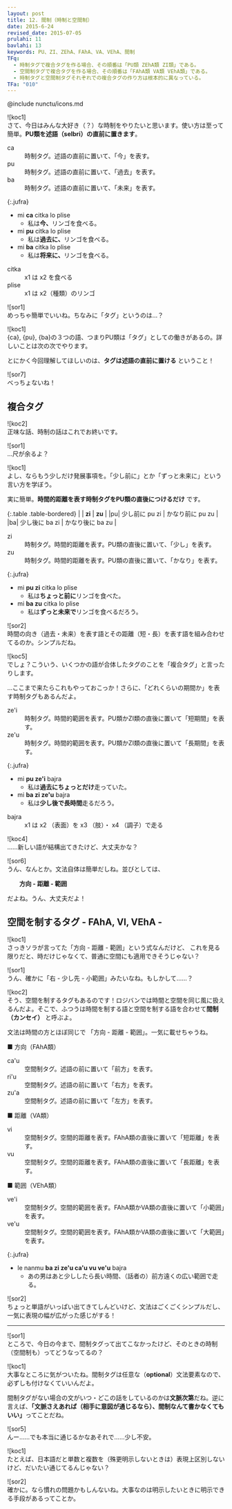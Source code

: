 ```yaml
---
layout: post
title: 12. 間制（時制と空間制）
date: 2015-6-24
revised_date: 2015-07-05
prulahi: 11
bavlahi: 13
keywords: PU、ZI、ZEhA、FAhA、VA、VEhA、間制
TFq:
  - 時制タグで複合タグを作る場合、その順番は「PU類 ZEhA類 ZI類」である。
  - 空間制タグで複合タグを作る場合、その順番は「FAhA類 VA類 VEhA類」である。
  - 時制タグと空間制タグそれぞれでの複合タグの作り方は根本的に異なっている。
TFa: "010"
---
```

@include nunctu/icons.md

![koc1]  
さて、今日はみんな大好き（？）な時制をやりたいと思います。使い方は至って簡単。**PU類を述語（selbri）の直前に置きます**。

<dl class="drani">
<dt>ca</dt>
<dd >時制タグ。述語の直前に置いて、「今」を表す。</dd>
<dt>pu</dt>
<dd >時制タグ。述語の直前に置いて、「過去」を表す。</dd>
<dt>ba</dt>
<dd >時制タグ。述語の直前に置いて、「未来」を表す。</dd>
</dl>

{:.jufra}
- mi <b>ca</b> citka lo plise
  - 私は<b>今、</b>リンゴを食べる。
- mi <b>pu</b> citka lo plise
  - 私は<b>過去に、</b>リンゴを食べる。
- mi <b>ba</b> citka lo plise
  - 私は<b>将来に、</b>リンゴを食べる。


<dl class="valsi">
<dt>citka</dt>
<dd >x1 は x2 を食べる</dd>
<dt>plise</dt>
<dd >x1 は x2（種類）のリンゴ</dd>
</dl>

![sor1]  
めっちゃ簡単でいいね。ちなみに「タグ」というのは…？

![koc1]  
{ca}, {pu}, {ba}の３つの語、つまりPU類は「タグ」としての働きがあるの。詳しいことは次の次でやります。

とにかく今回理解してほしいのは、**タグは述語の直前に置ける** ということ！

![sor7]  
べっちょないね！

## 複合タグ

![koc2]  
正味な話、時制の話はこれでお終いです。

![sor1]  
…尺が余るよ？

![koc1]  
よし、ならもう少しだけ発展事項を。「少し前に」とか「ずっと未来に」という言い方を学ぼう。

実に簡単。**時間的距離を表す時制タグをPU類の直後につけるだけ** です。

{:.table .table-bordered}
|  |     <b>zi</b>         |        <b>zu</b>        |
|pu| 少し前に pu zi | かなり前に pu zu |
|ba| 少し後に ba zi | かなり後に ba zu |

<dl class="drani">
<dt>zi</dt>
<dd >時制タグ。時間的距離を表す。PU類の直後に置いて、「少し」を表す。</dd>
<dt>zu</dt>
<dd >時制タグ。時間的距離を表す。PU類の直後に置いて、「かなり」を表す。</dd>
</dl>

{:.jufra}
- mi <b>pu zi</b> citka lo plise
  - 私は<b>ちょっと前に</b>リンゴを食べた。
- mi <b>ba zu</b> citka lo plise
  - 私は<b>ずっと未来で</b>リンゴを食べるだろう。


![sor2]  
時間の向き（過去・未来）を表す語とその距離（短・長）を表す語を組み合わせてるのか。シンプルだね。  

![koc5]  
でしょ？こういう、いくつかの語が合体したタグのことを「複合タグ」と言ったりします。

…ここまで来たらこれもやっておこっか！さらに、「どれくらいの期間か」を表す時制タグもあるんだよ。

<dl class="drani">
<dt>ze'i</dt>
<dd >時制タグ。時間的範囲を表す。PU類かZI類の直後に置いて「短期間」を表す。</dd>
<dt>ze'u</dt>
<dd >時制タグ。時間的範囲を表す。PU類かZI類の直後に置いて「長期間」を表す。</dd>
</dl>

{:.jufra}
- mi <b>pu ze'i</b> bajra
  - 私は<b>過去にちょっとだけ</b>走っていた。
- mi <b>ba zi ze'u</b> bajra
  - 私は<b>少し後で長時間</b>走るだろう。


<dl class="valsi">
<dt>bajra</dt>
<dd >x1 は x2 （表面）を x3 （肢）・ x4 （調子）で走る</dd>
</dl>

![koc4]  
……新しい語が結構出てきたけど、大丈夫かな？

![sor6]  
うん、なんとか。文法自体は簡単だしね。並びとしては、

　　**方向 - 距離 - 範囲**

だよね。うん、大丈夫だよ！


## 空間を制するタグ - FAhA, VI, VEhA -

![koc1]  
さっきソラが言ってた「方向 - 距離 - 範囲」という式なんだけど、
これを見る限りだと、時だけじゃなくて、普通に空間にも適用できそうじゃない？

![sor1]  
うん、確かに「右 - 少し先 - 小範囲」みたいなね。もしかして……？

![koc2]  
そう、空間を制するタグもあるのです！ロジバンでは時間と空間を同じ風に扱えるんだよ。そこで、ふつうは時間を制する語と空間を制する語を合わせて**間制（カンセイ）** と呼ぶよ。  

文法は時間の方とほぼ同じで 「方向 - 距離 - 範囲」。一気に載せちゃうね。


■ 方向（FAhA類）

<dl class="drani">
<dt>ca'u</dt>
<dd >空間制タグ。述語の前に置いて「前方」を表す。</dd>
<dt>ri'u</dt>
<dd >空間制タグ。述語の前に置いて「右方」を表す。</dd>
<dt>zu'a</dt>
<dd >空間制タグ。述語の前に置いて「左方」を表す。</dd>
</dl>


■ 距離（VA類）

<dl class="drani">
<dt>vi</dt>
<dd >空間制タグ。空間的距離を表す。FAhA類の直後に置いて「短距離」を表す。</dd>
<dt>vu</dt>
<dd >空間制タグ。空間的距離を表す。FAhA類の直後に置いて「長距離」を表す。</dd>
</dl>


■ 範囲（VEhA類）

<dl class="drani">
<dt>ve'i</dt>
<dd >空間制タグ。空間的範囲を表す。FAhA類かVA類の直後に置いて「小範囲」を表す。</dd>
<dt>ve'u</dt>
<dd >空間制タグ。空間的範囲を表す。FAhA類かVA類の直後に置いて「大範囲」を表す。</dd>
</dl>


{:.jufra}
- le nanmu <b>ba zi ze'u ca'u vu ve'u</b> bajra
  - あの男はあと少ししたら長い時間、（話者の）前方遠くの広い範囲で走る。


![sor2]  
ちょっと単語がいっぱい出てきてしんどいけど、文法はごくごくシンプルだし、一気に表現の幅が広がった感じがする！

-----

![sor1]  
ところで、今日の今まで、間制タグって出てこなかったけど、そのときの時制（空間制も）ってどうなってるの？

![koc1]  
大事なところに気がついたね。間制タグは任意な（<b>optional</b>）文法要素なので、必ずしも付けなくていいんだよ。

間制タグがない場合の文がいつ・どこの話をしているのかは<b>文脈次第</b>だね。逆に言えば、<b>「文脈さえあれば（相手に意図が通じるなら）、間制なんて書かなくてもいい」</b>ってことだね。

![sor5]  
んー……でも本当に通じるかなあそれで……少し不安。

![koc1]  
たとえば、日本語だと単数と複数を（殊更明示しないときは）表現上区別しないけど、だいたい通じてるんじゃない？

![sor2]  
確かに。なら慣れの問題かもしんないね。大事なのは明示したいときに明示できる手段があるってことか。
